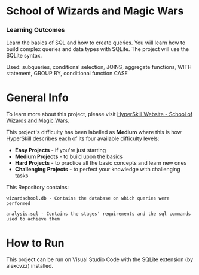 # School of Wizards and Magic Wars

### Learning Outcomes
Learn the basics of SQL and how to create queries. You will learn how to build complex queries and data types with SQLite. The project will use the SQLite syntax.

Used: subqueries, conditional selection, JOINS, aggregate functions, WITH statement, GROUP BY, conditional function CASE


# General Info

To learn more about this project, please visit 
[HyperSkill Website - School of Wizards and Magic Wars](https://hyperskill.org/projects/315).

This project's difficulty has been labelled as __Medium__ where this is how 
HyperSkill describes each of its four available difficulty levels:

- __Easy Projects__ - if you're just starting
- __Medium Projects__ - to build upon the basics
- __Hard Projects__ - to practice all the basic concepts and learn new ones
- __Challenging Projects__ - to perfect your knowledge with challenging tasks

This Repository contains:

    wizardschool.db - Contains the database on which queries were performed

    analysis.sql - Contains the stages' requirements and the sql commands used to achieve them

# How to Run

This project can be run on Visual Studio Code with the SQLite extension (by alexcvzz) installed.
